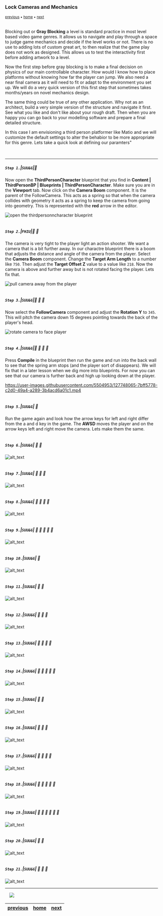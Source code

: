 <img src="https://via.placeholder.com/1000x4/45D7CA/45D7CA" alt="drawing" height="4px"/>

### Lock Cameras and Mechanics

<sub>[previous](../setting-up/README.md#user-content-setting-up-unreal--github) • [home](../README.md#user-content-ue4-hello-world) • [next](../readme/README.md#user-content-readmemd-file)</sub>

<img src="https://via.placeholder.com/1000x4/45D7CA/45D7CA" alt="drawing" height="4px"/>

Blocking out or **Gray Blocking** a level is standard practice in most level based video game genres.  It allows us to navigate and play through a space to judge game mechanics and decide if the level works or not.  There is no use to adding lots of custom great art, to then realize that the game play does not work as designed.  This allows us to test the interactivity first before adding artwork to a level.

Now the first step before gray blocking is to make a final decision on physics of our main controllable character.  How would I know how to place platforms without knowing how far the player can jump.  We also need a near final camera as it will need to fit or adapt to the environment you set up.  We will do a very quick version of this first step that sometimes takes months/years on novel mechanics design.

The same thing could be true of any other application.  Why not as an architect, build a very simple version of the structure and navigate it first.  See what you like and don't like about your rough draft.  Then when you are happy you can go back to your modelling software and prepare a final detailed structure.

In this case I am envisioning a third person platformer like Matio and we will customize the default settings to alter the behabior to be more appropriate for this genre. Lets take a quick look at defining our paramters"

<br>

---


##### `Step 1.`\|`SUU&G`|:small_blue_diamond:

Now open the **ThirdPersonCharacter** blueprint that you find in **Content | ThirdPersonBP | Blueprints | ThirdPersonCharacter**. Make sure you are in the **Viewport** tab. Now click on the **Camera Boom** component.  It is the parent of the FollowCamera.  This acts as a spring so that when the camera collides with geometry it acts as a spring to keep the camera from going into geometry. This is represented with the **red** arrow in the editor.

![open the thirdpersonncharacter blueprint](images/image_04.jpg)

<img src="https://via.placeholder.com/500x2/45D7CA/45D7CA" alt="drawing" height="2px" alt = ""/>

##### `Step 2.`\|`FHIU`|:small_blue_diamond: :small_blue_diamond: 

The camera is very tight to the player light an action shooter.  We want a camera that is a bit further away.  In our charactre blueprint there is a boom that adjusts the distance and angle of the camera from the player. Select the **Camera Boom** component.  Change the **Target Arm Length** to a number like `750`.  Then adjust the **Target Offset Z** value to a value like `218`. Now the camera is above and further away but is not rotated facing the player.  Lets fix that.

![pull camera away from the player](images/image_07.jpg)

<img src="https://via.placeholder.com/500x2/45D7CA/45D7CA" alt="drawing" height="2px" alt = ""/>

##### `Step 3.`\|`SUU&G`|:small_blue_diamond: :small_blue_diamond: :small_blue_diamond:
Now select the **FollowCamera** component and adjust the **Rotation Y** to `345`.  This will pitch the camera down 15 degrees pointing towards the back of the player's head.

![rotate camera to face player](images/image_20.png)

<img src="https://via.placeholder.com/500x2/45D7CA/45D7CA" alt="drawing" height="2px" alt = ""/>

##### `Step 4.`\|`SUU&G`|:small_blue_diamond: :small_blue_diamond: :small_blue_diamond: :small_blue_diamond:

Press **Compile** in the blueprint then run the game and run into the back wall to see that the spring arm stops (and the player sort of disappears).  We will fix that in a later lesson when we dig more into blueprints. For now you can see that our camera is further back and high up looking down at the player.

https://user-images.githubusercontent.com/5504953/127748065-7bff5778-c2d0-49a4-a289-3b4acd6a01c1.mp4

<img src="https://via.placeholder.com/500x2/45D7CA/45D7CA" alt="drawing" height="2px" alt = ""/>

##### `Step 5.`\|`SUU&G`| :small_orange_diamond:

Run the game again and look how the arrow keys for left and right differ from the a and d key in the game.  The **AWSD** moves the player and on the arrow keys left and right move the camera.  Lets make them the same.


<img src="https://via.placeholder.com/500x2/45D7CA/45D7CA" alt="drawing" height="2px" alt = ""/>

##### `Step 6.`\|`SUU&G`| :small_orange_diamond: :small_blue_diamond:

![alt_text](images/.jpg)

<img src="https://via.placeholder.com/500x2/45D7CA/45D7CA" alt="drawing" height="2px" alt = ""/>

##### `Step 7.`\|`SUU&G`| :small_orange_diamond: :small_blue_diamond: :small_blue_diamond:

![alt_text](images/.jpg)

<img src="https://via.placeholder.com/500x2/45D7CA/45D7CA" alt="drawing" height="2px" alt = ""/>

##### `Step 8.`\|`SUU&G`| :small_orange_diamond: :small_blue_diamond: :small_blue_diamond: :small_blue_diamond:

![alt_text](images/.jpg)

<img src="https://via.placeholder.com/500x2/45D7CA/45D7CA" alt="drawing" height="2px" alt = ""/>

##### `Step 9.`\|`SUU&G`| :small_orange_diamond: :small_blue_diamond: :small_blue_diamond: :small_blue_diamond: :small_blue_diamond:

![alt_text](images/.jpg)

<img src="https://via.placeholder.com/500x2/45D7CA/45D7CA" alt="drawing" height="2px" alt = ""/>

##### `Step 10.`\|`SUU&G`| :large_blue_diamond:

![alt_text](images/.jpg)

<img src="https://via.placeholder.com/500x2/45D7CA/45D7CA" alt="drawing" height="2px" alt = ""/>

##### `Step 11.`\|`SUU&G`| :large_blue_diamond: :small_blue_diamond: 

![alt_text](images/.jpg)

<img src="https://via.placeholder.com/500x2/45D7CA/45D7CA" alt="drawing" height="2px" alt = ""/>


##### `Step 12.`\|`SUU&G`| :large_blue_diamond: :small_blue_diamond: :small_blue_diamond: 

![alt_text](images/.jpg)

<img src="https://via.placeholder.com/500x2/45D7CA/45D7CA" alt="drawing" height="2px" alt = ""/>

##### `Step 13.`\|`SUU&G`| :large_blue_diamond: :small_blue_diamond: :small_blue_diamond:  :small_blue_diamond: 

![alt_text](images/.jpg)

<img src="https://via.placeholder.com/500x2/45D7CA/45D7CA" alt="drawing" height="2px" alt = ""/>

##### `Step 14.`\|`SUU&G`| :large_blue_diamond: :small_blue_diamond: :small_blue_diamond: :small_blue_diamond:  :small_blue_diamond: 

![alt_text](images/.jpg)

<img src="https://via.placeholder.com/500x2/45D7CA/45D7CA" alt="drawing" height="2px" alt = ""/>

##### `Step 15.`\|`SUU&G`| :large_blue_diamond: :small_orange_diamond: 

![alt_text](images/.jpg)

<img src="https://via.placeholder.com/500x2/45D7CA/45D7CA" alt="drawing" height="2px" alt = ""/>

##### `Step 16.`\|`SUU&G`| :large_blue_diamond: :small_orange_diamond:   :small_blue_diamond: 

![alt_text](images/.jpg)

<img src="https://via.placeholder.com/500x2/45D7CA/45D7CA" alt="drawing" height="2px" alt = ""/>

##### `Step 17.`\|`SUU&G`| :large_blue_diamond: :small_orange_diamond: :small_blue_diamond: :small_blue_diamond:

![alt_text](images/.jpg)

<img src="https://via.placeholder.com/500x2/45D7CA/45D7CA" alt="drawing" height="2px" alt = ""/>

##### `Step 18.`\|`SUU&G`| :large_blue_diamond: :small_orange_diamond: :small_blue_diamond: :small_blue_diamond: :small_blue_diamond:

![alt_text](images/.jpg)

<img src="https://via.placeholder.com/500x2/45D7CA/45D7CA" alt="drawing" height="2px" alt = ""/>

##### `Step 19.`\|`SUU&G`| :large_blue_diamond: :small_orange_diamond: :small_blue_diamond: :small_blue_diamond: :small_blue_diamond: :small_blue_diamond:

![alt_text](images/.jpg)

<img src="https://via.placeholder.com/500x2/45D7CA/45D7CA" alt="drawing" height="2px" alt = ""/>

##### `Step 20.`\|`SUU&G`| :large_blue_diamond: :large_blue_diamond:

![alt_text](images/.jpg)

<img src="https://via.placeholder.com/500x2/45D7CA/45D7CA" alt="drawing" height="2px" alt = ""/>

##### `Step 21.`\|`SUU&G`| :large_blue_diamond: :large_blue_diamond: :small_blue_diamond:

![alt_text](images/.jpg)

___

<img src="https://via.placeholder.com/500x2/45D7CA/45D7CA" alt="drawing" height="2px" alt = ""/>

<img src="https://via.placeholder.com/1000x4/dba81a/dba81a" alt="drawing" height="4px" alt = ""/>

<img src="https://via.placeholder.com/1000x100/45D7CA/000000/?text=Next Up - README.md File">

<img src="https://via.placeholder.com/1000x4/dba81a/dba81a" alt="drawing" height="4px" alt = ""/>

| [previous](../setting-up/README.md#user-content-setting-up-unreal--github)| [home](../README.md#user-content-ue4-hello-world) | [next](../readme/README.md#user-content-readmemd-file)|
|---|---|---|
